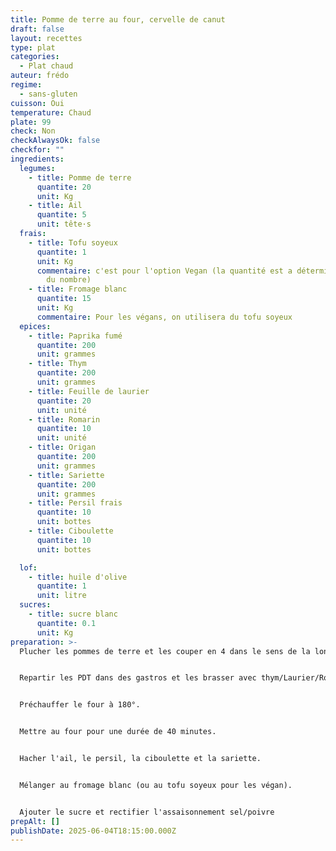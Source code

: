 ```yaml
---
title: Pomme de terre au four, cervelle de canut
draft: false
layout: recettes
type: plat
categories:
  - Plat chaud
auteur: frédo
regime:
  - sans-gluten
cuisson: Oui
temperature: Chaud
plate: 99
check: Non
checkAlwaysOk: false
checkfor: ""
ingredients:
  legumes:
    - title: Pomme de terre
      quantite: 20
      unit: Kg
    - title: Ail
      quantite: 5
      unit: tête·s
  frais:
    - title: Tofu soyeux
      quantite: 1
      unit: Kg
      commentaire: c'est pour l'option Vegan (la quantité est a déterminer en fonction
        du nombre)
    - title: Fromage blanc
      quantite: 15
      unit: Kg
      commentaire: Pour les végans, on utilisera du tofu soyeux
  epices:
    - title: Paprika fumé
      quantite: 200
      unit: grammes
    - title: Thym
      quantite: 200
      unit: grammes
    - title: Feuille de laurier
      quantite: 20
      unit: unité
    - title: Romarin
      quantite: 10
      unit: unité
    - title: Origan
      quantite: 200
      unit: grammes
    - title: Sariette
      quantite: 200
      unit: grammes
    - title: Persil frais
      quantite: 10
      unit: bottes
    - title: Ciboulette
      quantite: 10
      unit: bottes

  lof:
    - title: huile d'olive
      quantite: 1
      unit: litre
  sucres:
    - title: sucre blanc
      quantite: 0.1
      unit: Kg
preparation: >-
  Plucher les pommes de terre et les couper en 4 dans le sens de la longueur.


  Repartir les PDT dans des gastros et les brasser avec thym/Laurier/Romarin/Paprika/Origan + huile d'olive + sel et poivre (selon votre gout).


  Préchauffer le four à 180°.


  Mettre au four pour une durée de 40 minutes.


  Hacher l'ail, le persil, la ciboulette et la sariette.


  Mélanger au fromage blanc (ou au tofu soyeux pour les végan).


  Ajouter le sucre et rectifier l'assaisonnement sel/poivre
prepAlt: []
publishDate: 2025-06-04T18:15:00.000Z
---
```

